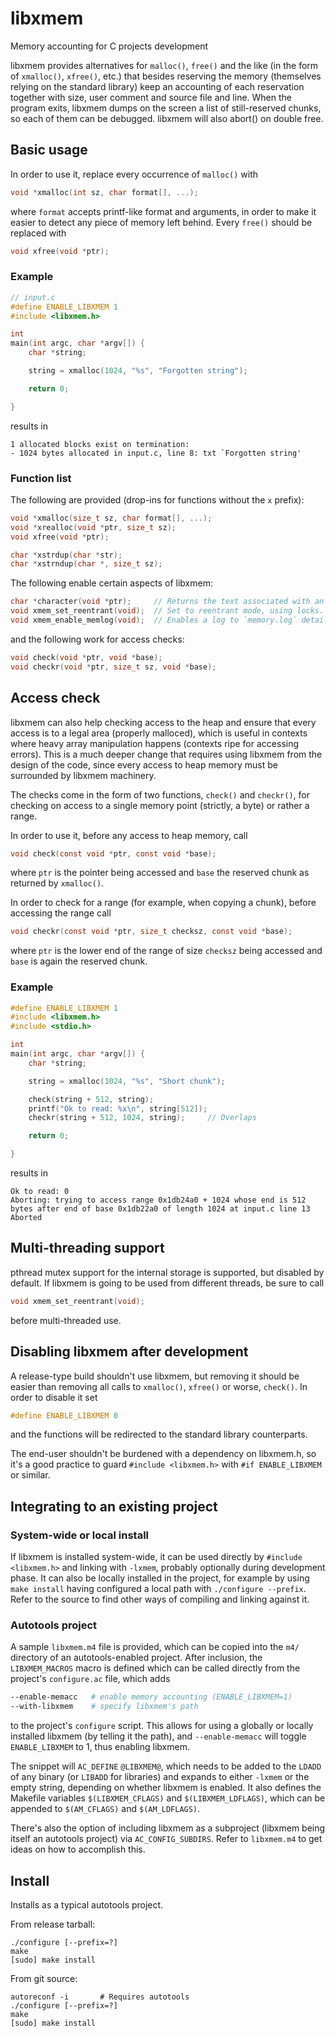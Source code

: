 # libxmem
Memory accounting for C projects development

libxmem provides alternatives for `malloc()`, `free()` and the like (in the form of `xmalloc()`, `xfree()`, etc.)
that besides reserving the memory (themselves relying on the standard library) keep an accounting of each reservation
together with size, user comment and source file and line. When the program exits, libxmem dumps on the screen a list
of still-reserved chunks, so each of them can be debugged. libxmem will also abort() on double free.


## Basic usage
In order to use it, replace every occurrence of `malloc()` with

```C
void *xmalloc(int sz, char format[], ...);
```

where `format` accepts printf-like format and arguments, in order to make it easier to detect any piece of memory left
behind. Every `free()` should be replaced with

```C
void xfree(void *ptr);
```

### Example
```C
// input.c
#define ENABLE_LIBXMEM 1
#include <libxmem.h>

int
main(int argc, char *argv[]) {
    char *string;

    string = xmalloc(1024, "%s", "Forgotten string");

    return 0;

}
```
results in
```
1 allocated blocks exist on termination:
- 1024 bytes allocated in input.c, line 8: txt `Forgotten string'
```

### Function list
The following are provided (drop-ins for functions without the `x` prefix):
```C
void *xmalloc(size_t sz, char format[], ...);
void *xrealloc(void *ptr, size_t sz);
void xfree(void *ptr);

char *xstrdup(char *str);
char *xstrndup(char *, size_t sz);
```
The following enable certain aspects of libxmem:
```C
char *character(void *ptr);     // Returns the text associated with an allocation
void xmem_set_reentrant(void);  // Set to reentrant mode, using locks. Essential for multithreading.
void xmem_enable_memlog(void);  // Enables a log to `memory.log` detailing every operation for debugging.
```
and the following work for access checks:
```C
void check(void *ptr, void *base);
void checkr(void *ptr, size_t sz, void *base);
```

## Access check
libxmem can also help checking access to the heap and ensure that every access is to a legal area (properly malloced),
which is useful in contexts where heavy array manipulation happens (contexts ripe for accessing errors). This is a much
deeper change that requires using libxmem from the design of the code, since every access to heap memory must be
surrounded by libxmem machinery.

The checks come in the form of two functions, `check()` and `checkr()`, for checking on access to a single memory point
(strictly, a byte) or rather a range.

In order to use it, before any access to heap memory, call
```C
void check(const void *ptr, const void *base);
```
where `ptr` is the pointer being accessed and `base` the reserved chunk as returned by `xmalloc()`.

In order to check for a range (for example, when copying a chunk), before accessing the range call
```C
void checkr(const void *ptr, size_t checksz, const void *base);
```
where `ptr` is the lower end of the range of size `checksz` being accessed and `base` is again the reserved chunk.

### Example
```C
#define ENABLE_LIBXMEM 1
#include <libxmem.h>
#include <stdio.h>

int
main(int argc, char *argv[]) {
    char *string;

    string = xmalloc(1024, "%s", "Short chunk");

    check(string + 512, string);
    printf("Ok to read: %x\n", string[512]);
    checkr(string + 512, 1024, string);     // Overlaps

    return 0;

}

```
results in
```
Ok to read: 0
Aborting: trying to access range 0x1db24a0 + 1024 whose end is 512 bytes after end of base 0x1db22a0 of length 1024 at input.c line 13
Aborted
```

## Multi-threading support
pthread mutex support for the internal storage is supported, but disabled by default. If libxmem is
going to be used from different threads, be sure to call
```C
void xmem_set_reentrant(void);
```
before multi-threaded use.

## Disabling libxmem after development
A release-type build shouldn't use libxmem, but removing it should be easier than removing all calls
to `xmalloc()`, `xfree()` or worse, `check()`. In order to disable it set
```C
#define ENABLE_LIBXMEM 0
```
and the functions will be redirected to the standard library counterparts.

The end-user shouldn't be burdened with a dependency on libxmem.h, so it's a good practice to guard
`#include <libxmem.h>` with `#if ENABLE_LIBXMEM` or similar.

## Integrating to an existing project

### System-wide or local install
If libxmem is installed system-wide, it can be used directly by `#include <libxmem.h>` and linking with `-lxmem`,
probably optionally during development phase. It can also be locally installed in the project, for example by using
`make install` having configured a local path with `./configure --prefix`. Refer to the source to find other ways of
compiling and linking against it.

### Autotools project
A sample `libxmem.m4` file is provided, which can be copied into the `m4/` directory of an autotools-enabled project.
After inclusion, the `LIBXMEM_MACROS` macro is defined which can be called directly from the project's `configure.ac`
file, which adds
```sh
--enable-memacc   # enable memory accounting (ENABLE_LIBXMEM=1)
--with-libxmem    # specify libxmem's path
```
to the project's `configure` script. This allows for using a globally or locally installed libxmem (by telling it the
path), and `--enable-memacc` will toggle `ENABLE_LIBXMEM` to 1, thus enabling libxmem.

The snippet will `AC_DEFINE` `@LIBXMEM@`, which needs to be added to the `LDADD` of any binary (or `LIBADD` for
libraries) and expands to either `-lxmem` or the empty string, depending on whether libxmem is enabled. It also
defines the Makefile variables `$(LIBXMEM_CFLAGS)` and `$(LIBXMEM_LDFLAGS)`, which can be appended to
`$(AM_CFLAGS)` and `$(AM_LDFLAGS)`.

There's also the option of including libxmem as a subproject (libxmem being itself an autotools project) via
`AC_CONFIG_SUBDIRS`. Refer to `libxmem.m4` to get ideas on how to accomplish this.

## Install
Installs as a typical autotools project.

From release tarball:
```
./configure [--prefix=?]
make
[sudo] make install
```

From git source:
```
autoreconf -i       # Requires autotools
./configure [--prefix=?]
make
[sudo] make install
```
